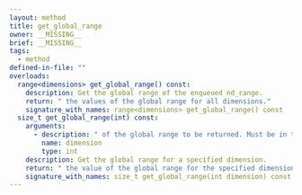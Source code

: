 ```yaml
---
layout: method
title: get_global_range
owner: __MISSING__
brief: __MISSING__
tags:
  - method
defined-in-file: ""
overloads:
  range<dimensions> get_global_range() const:
    description: Get the global range of the enqueued nd_range.
    return: " the values of the global range for all dimensions."
    signature_with_names: range<dimensions> get_global_range() const
  size_t get_global_range(int) const:
    arguments:
      - description: " of the global range to be returned. Must be in the range"
        name: dimension
        type: int
    description: Get the global range for a specified dimension.
    return: " the value of the global range for the specified dimension."
    signature_with_names: size_t get_global_range(int dimension) const
---
```

